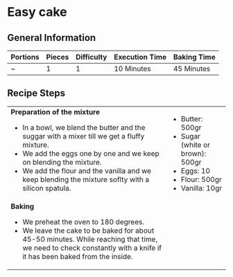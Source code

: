 # Easy cake

## General Information

| Portions | Pieces | Difficulty | Execution Time | Baking Time |
| :- | :- | :- | :- | :- |
|~ |1 | 1 | 10 Minutes | 45 Minutes |

## Recipe Steps

| | |
| :- | :- |
| **Preparation of the mixture** <br/> <ul> <li> In a bowl, we blend the butter and the suggar with a mixer till we get a fluffy mixture. </li> <li> We add the eggs one by one and we keep on blending the mixture. </li> <li> We add the flour and the vanilla and we keep blending the mixture soflty with a silicon spatula. </li> </ul> | <ul><li>Butter: 500gr</li> <li>Sugar (white or brown): 500gr</li> <li>Eggs: 10</li> <li>Flour: 500gr</li> <li>Vanilla: 10gr</li>  </ul> 
| **Baking** <br/> <ul> <li> We preheat the oven to 180 degrees. </li> <li> We leave the cake to be baked for about 45-50 minutes. While reaching that time, we need to check constantly with a knife if it has been baked from the inside. </li> </ul> |  |